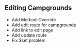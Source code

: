 ## Editing Campgrounds
* Add Method-Override
* Add edit route for campgrounds
* Add link to edit page
* Add update route
* Fix $set problem